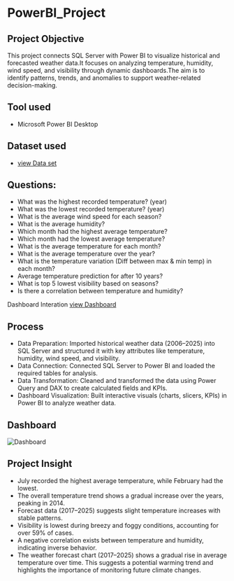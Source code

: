 # PowerBI_Project
## Project Objective
This project connects SQL Server with Power BI to visualize historical and forecasted weather data.It focuses on analyzing temperature, humidity, wind speed, and visibility through dynamic dashboards.The aim is to identify patterns, trends, and anomalies to support weather-related decision-making.

## Tool used
- Microsoft Power BI Desktop
  
## Dataset used
- <a href="https://github.com/gomathimurthi199930/GitHub_My-projects/blob/main/WeatherHistory.csv"> view Data set</a>

## Questions:
- What was the highest recorded temperature? (year)
- What was the lowest recorded temperature? (year) 
- What is the average wind speed for each season? 
- What is the average humidity?
- Which month had the highest average temperature?
- Which month had the lowest average temperature?
- What is the average temperature for each month?
- What is the average temperature over the year?
- What is the temperature variation (Diff between max & min temp) in each month?
- Average temperature prediction for after 10 years?
- What is top 5 lowest visibility based on seasons?
- Is there a correlation between temperature and humidity?

 Dashboard Interation <a href="https://github.com/gomathimurthi199930/GitHub_My-projects/blob/main/Weather%20History%20Project.pbix"> view Dashboard</a>

## Process
- Data Preparation: Imported historical weather data (2006–2025) into SQL Server and structured it with key attributes like temperature, humidity, wind speed, and visibility.
- Data Connection: Connected SQL Server to Power BI and loaded the required tables for analysis.
- Data Transformation: Cleaned and transformed the data using Power Query and DAX to create calculated fields and KPIs.
- Dashboard Visualization: Built interactive visuals (charts, slicers, KPIs) in Power BI to analyze weather data.

## Dashboard
  ![Dashboard](https://github.com/user-attachments/assets/c651b606-4911-45df-a668-1eb98f6bf335)

## Project Insight
- July recorded the highest average temperature, while February had the lowest.
- The overall temperature trend shows a gradual increase over the years, peaking in 2014.
- Forecast data (2017–2025) suggests slight temperature increases with stable patterns.
- Visibility is lowest during breezy and foggy conditions, accounting for over 59% of cases.
- A negative correlation exists between temperature and humidity, indicating inverse behavior.
- The weather forecast chart (2017–2025) shows a gradual rise in average temperature over time. This suggests a potential warming trend and highlights the importance of monitoring future climate changes.









